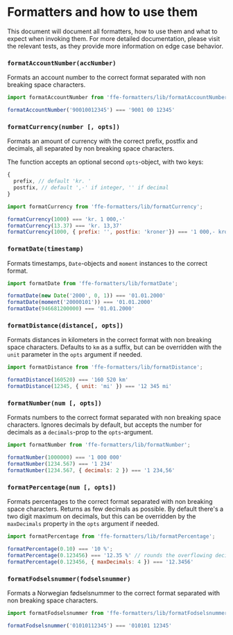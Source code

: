 # Formatters and how to use them

This document will document all formatters, how to use them and what to
expect when invoking them. For more detailed documentation, please visit
the relevant tests, as they provide more information on edge case behavior.

### `formatAccountNumber(accNumber)`

Formats an account number to the correct format separated with non breaking
space characters.

```javascript
import formatAccountNumber from 'ffe-formatters/lib/formatAccountNumber';

formatAccountNumber('90010012345') === '9001 00 12345'
```

### `formatCurrency(number [, opts])`

Formats an amount of currency with the correct prefix, postfix and decimals,
all separated by non breaking space characters.

The function accepts an optional second `opts`-object, with two keys:

```javascript
{
  prefix, // default 'kr. '
  postfix, // default ',-' if integer, '' if decimal
}
```

```javascript
import formatCurrency from 'ffe-formatters/lib/formatCurrency';

formatCurrency(1000) === 'kr. 1 000,-'
formatCurrency(13.37) === 'kr. 13,37'
formatCurrency(1000, { prefix: '', postfix: 'kroner'}) === '1 000,- kroner'
```

### `formatDate(timestamp)`

Formats timestamps, `Date`-objects  and `moment` instances to the correct
format.

```javascript
import formatDate from 'ffe-formatters/lib/formatDate';

formatDate(new Date('2000', 0, 1)) === '01.01.2000'
formatDate(moment('20000101')) === '01.01.2000'
formatDate(946681200000) === '01.01.2000'
```

### `formatDistance(distance[, opts])`

Formats distances in kilometers in the correct format with non breaking
space characters. Defaults to `km` as a suffix, but can be overridden with
the `unit` parameter in the `opts` argument if needed.

```javascript
import formatDistance from 'ffe-formatters/lib/formatDistance';

formatDistance(160520) === '160 520 km'
formatDistance(12345, { unit: 'mi' }) === '12 345 mi'
```

### `formatNumber(num [, opts])`

Formats numbers to the correct format separated with non breaking
space characters. Ignores decimals by default, but accepts the
number for decimals as a `decimals`-prop to the `opts`-argument.

```javascript
import formatNumber from 'ffe-formatters/lib/formatNumber';

formatNumber(1000000) === '1 000 000'
formatNumber(1234.567) === '1 234'
formatNumber(1234.567, { decimals: 2 }) === '1 234,56'
```

### `formatPercentage(num [, opts])`

Formats percentages to the correct format separated with non breaking
space characters. Returns as few decimals as possible. By default there's
a two digit maximum on decimals, but this can be overridden by the `maxDecimals`
property in the `opts` argument if needed.

```javascript
import formatPercentage from 'ffe-formatters/lib/formatPercentage';

formatPercentage(0.10) === '10 %';
formatPercentage(0.123456) === '12.35 %' // rounds the overflowing decimals
formatPercentage(0.123456, { maxDecimals: 4 }) === '12.3456'
```

### `formatFodselsnummer(fodselsnummer)`

Formats a Norwegian fødselsnummer to the correct format separated with
non breaking space characters.

```javascript
import formatFodselsnummer from 'ffe-formatters/lib/formatFodselsnummer';

formatFodselsnummer('01010112345') === '010101 12345'
```
